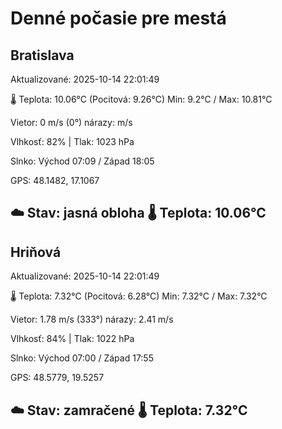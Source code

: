 ﻿# Denné počasie pre mestá

## Bratislava
Aktualizované: 2025-10-14 22:01:49

🌡️ Teplota: 10.06°C 
(Pocitová: 9.26°C)
Min: 9.2°C / Max: 10.81°C

Vietor: 0 m/s    (0°) 
nárazy:  m/s

Vlhkosť: 82% | Tlak: 1023 hPa

Slnko: Východ 07:09 / Západ 18:05

GPS: 48.1482, 17.1067

☁️ Stav: jasná obloha        🌡️ Teplota: 10.06°C
---

## Hriňová
Aktualizované: 2025-10-14 22:01:49

🌡️ Teplota: 7.32°C 
(Pocitová: 6.28°C)
Min: 7.32°C / Max: 7.32°C

Vietor: 1.78 m/s (333°)
nárazy: 2.41 m/s

Vlhkosť: 84% | Tlak: 1022 hPa

Slnko: Východ 07:00 / Západ 17:55

GPS: 48.5779, 19.5257

☁️ Stav: zamračené        🌡️ Teplota: 7.32°C
---
